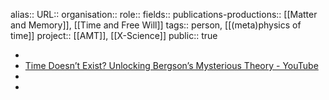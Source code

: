 alias::
URL::
organisation::
role::
fields::
publications-productions:: [[Matter and Memory]], [[Time and Free Will]] 
tags:: person, [[(meta)physics of time]] 
project:: [[AMT]], [[X-Science]] 
public:: true

-
- [Time Doesn’t Exist? Unlocking Bergson’s Mysterious Theory - YouTube](https://www.youtube.com/watch?v=6VEJpu0TYoQ)
-
-